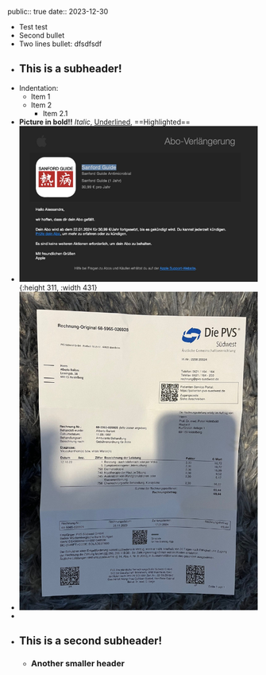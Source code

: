 public:: true
date:: 2023-12-30

- Test test
- Second bullet
- Two lines bullet:
  dfsdfsdf
- ## This is a subheader!
- Indentation:
	- Item 1
	- Item 2
		- Item 2.1
- **Picture in bold!!** *Italic*, <ins>Underlined</ins>, ==Highlighted==
- ![cover-test.jpg](../assets/cover-test_1703954288057_0.jpg){:height 311, :width 431}
- ![WhatsApp Image 2023-12-09 at 14.26.44.jpeg](../assets/WhatsApp_Image_2023-12-09_at_14.26.44_1703954858151_0.jpeg)
-
- ## This is a second subheader!
	- ### Another smaller header